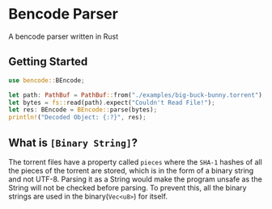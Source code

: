 # Bencode Parser

A bencode parser written in Rust

## Getting Started

```rust
use bencode::BEncode;

let path: PathBuf = PathBuf::from("./examples/big-buck-bunny.torrent");
let bytes = fs::read(path).expect("Couldn't Read File!");
let res: BEncode = BEncode::parse(bytes);
println!("Decoded Object: {:?}", res);
```

## What is `[Binary String]`?

The torrent files have a property called `pieces` where the `SHA-1` hashes of all the pieces of the torrent are stored, which is in the form of a binary string and not UTF-8. Parsing it as a String would make the program unsafe as the String will not be checked before parsing. To prevent this, all the binary strings are used in the binary(`Vec<u8>`) for itself.